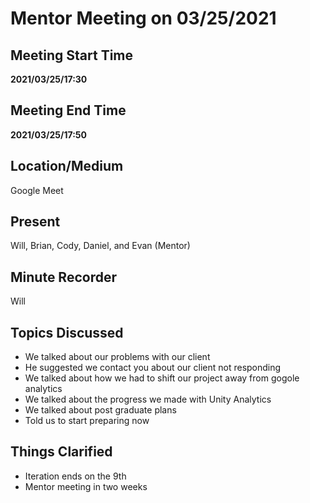 # Mentor Meeting on 03/25/2021

## Meeting Start Time

**2021/03/25/17:30**

## Meeting End Time

**2021/03/25/17:50**

## Location/Medium

Google Meet

## Present

Will, Brian, Cody, Daniel, and Evan (Mentor)

## Minute Recorder

Will

## Topics Discussed

- We talked about our problems with our client
- He suggested we contact you about our client not responding
- We talked about how we had to shift our project away from gogole analytics
- We talked about the progress we made with Unity Analytics
- We talked about post graduate plans
- Told us to start preparing now

## Things Clarified

- Iteration ends on the 9th
- Mentor meeting in two weeks
